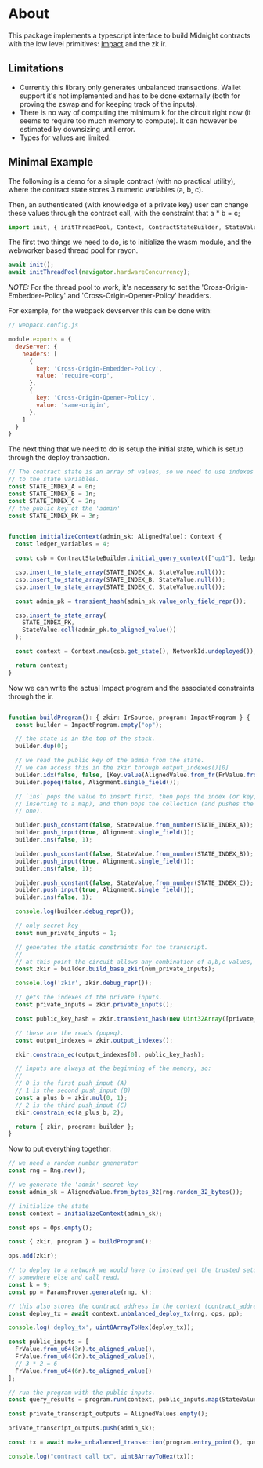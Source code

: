 # About

This package implements a typescript interface to
build Midnight contracts with the low level primitives:
[Impact](https://docs.midnight.network/develop/how-midnight-works/impact) and
the zk ir.

## Limitations

- Currently this library only generates unbalanced transactions. Wallet support
it's not implemented and has to be done externally (both for proving the zswap
and for keeping track of the inputs).
- There is no way of computing the minimum k for the circuit right now (it
seems to require too much memory to compute). It can however be estimated by
downsizing until error.
- Types for values are limited.

## Minimal Example

The following is a demo for a simple contract (with no practical utility),
where the contract state stores 3 numeric variables (a, b, c).

Then, an authenticated (with knowledge of a private key) user can change these
values through the contract call, with the constraint that a * b = c;

```ts
import init, { initThreadPool, Context, ContractStateBuilder, StateValue, FrValue, AlignedValue, transient_hash, Rng, NetworkId, Ops, ImpactProgram, Alignment, Key, IrSource, ParamsProver, AlignedValues, make_unbalanced_transaction } from 'midnight-vm-builders';
```

The first two things we need to do, is to initialize the wasm module, and the
webworker based thread pool for rayon.

```ts
await init();
await initThreadPool(navigator.hardwareConcurrency);
```

*NOTE:* For the thread pool to work, it's necessary to set the
'Cross-Origin-Embedder-Policy' and 'Cross-Origin-Opener-Policy' headders.

For example, for the webpack devserver this can be done with:

```js
// webpack.config.js

module.exports = {
  devServer: {
    headers: [
      {
        key: 'Cross-Origin-Embedder-Policy',
        value: 'require-corp',
      },
      {
        key: 'Cross-Origin-Opener-Policy',
        value: 'same-origin',
      },
    ]
  }
}
```

The next thing that we need to do is setup the initial state, which is setup
through the deploy transaction.

```ts
// The contract state is an array of values, so we need to use indexes to refer
// to the state variables.
const STATE_INDEX_A = 0n;
const STATE_INDEX_B = 1n;
const STATE_INDEX_C = 2n;
// the public key of the 'admin'
const STATE_INDEX_PK = 3n;


function initializeContext(admin_sk: AlignedValue): Context {
  const ledger_variables = 4;

  const csb = ContractStateBuilder.initial_query_context(["op1"], ledger_variables);

  csb.insert_to_state_array(STATE_INDEX_A, StateValue.null());
  csb.insert_to_state_array(STATE_INDEX_B, StateValue.null());
  csb.insert_to_state_array(STATE_INDEX_C, StateValue.null());

  const admin_pk = transient_hash(admin_sk.value_only_field_repr());

  csb.insert_to_state_array(
    STATE_INDEX_PK,
    StateValue.cell(admin_pk.to_aligned_value())
  );

  const context = Context.new(csb.get_state(), NetworkId.undeployed());

  return context;
}
```

Now we can write the actual Impact program and the associated constraints
through the ir.

```ts

function buildProgram(): { zkir: IrSource, program: ImpactProgram } {
  const builder = ImpactProgram.empty("op");

  // the state is in the top of the stack.
  builder.dup(0);

  // we read the public key of the admin from the state.
  // we can access this in the zkir through output_indexes()[0]
  builder.idx(false, false, [Key.value(AlignedValue.from_fr(FrValue.from_u64(STATE_INDEX_PK)))]);
  builder.popeq(false, Alignment.single_field());

  // `ins` pops the value to insert first, then pops the index (or key, if
  // inserting to a map), and then pops the collection (and pushes the updated
  // one).

  builder.push_constant(false, StateValue.from_number(STATE_INDEX_A));
  builder.push_input(true, Alignment.single_field());
  builder.ins(false, 1);

  builder.push_constant(false, StateValue.from_number(STATE_INDEX_B));
  builder.push_input(true, Alignment.single_field());
  builder.ins(false, 1);

  builder.push_constant(false, StateValue.from_number(STATE_INDEX_C));
  builder.push_input(true, Alignment.single_field());
  builder.ins(false, 1);

  console.log(builder.debug_repr());

  // only secret key
  const num_private_inputs = 1;

  // generates the static constraints for the transcript.
  // 
  // at this point the circuit allows any combination of a,b,c values, and any private key.
  const zkir = builder.build_base_zkir(num_private_inputs);

  console.log('zkir', zkir.debug_repr());

  // gets the indexes of the private inputs.
  const private_inputs = zkir.private_inputs();

  const public_key_hash = zkir.transient_hash(new Uint32Array([private_inputs[0]]));

  // these are the reads (popeq).
  const output_indexes = zkir.output_indexes();

  zkir.constrain_eq(output_indexes[0], public_key_hash);

  // inputs are always at the beginning of the memory, so:
  // 
  // 0 is the first push_input (A)
  // 1 is the second push_input (B)
  const a_plus_b = zkir.mul(0, 1);
  // 2 is the third push_input (C)
  zkir.constrain_eq(a_plus_b, 2);

  return { zkir, program: builder };
}
```

Now to put everything together:

```ts
// we need a random number gnenerator
const rng = Rng.new();

// we generate the 'admin' secret key
const admin_sk = AlignedValue.from_bytes_32(rng.random_32_bytes());

// initialize the state
const context = initializeContext(admin_sk);

const ops = Ops.empty();

const { zkir, program } = buildProgram();

ops.add(zkir);

// to deploy to a network we would have to instead get the trusted setup from
// somewhere else and call read.
const k = 9;
const pp = ParamsProver.generate(rng, k);

// this also stores the contract address in the context (contract_address())
const deploy_tx = await context.unbalanced_deploy_tx(rng, ops, pp);

console.log('deploy_tx', uint8ArrayToHex(deploy_tx));

const public_inputs = [
  FrValue.from_u64(3n).to_aligned_value(),
  FrValue.from_u64(2n).to_aligned_value(),
  // 3 * 2 = 6
  FrValue.from_u64(6n).to_aligned_value()
];

// run the program with the public inputs.
const query_results = program.run(context, public_inputs.map(StateValue.cell));

const private_transcript_outputs = AlignedValues.empty();

private_transcript_outputs.push(admin_sk);

const tx = await make_unbalanced_transaction(program.entry_point(), query_results, AlignedValues.from_array(public_inputs), private_transcript_outputs, zkir, rng, context, pp);

console.log("contract call tx", uint8ArrayToHex(tx));
```
